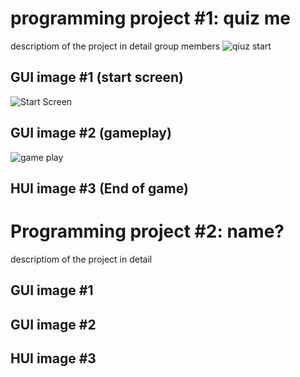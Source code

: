 # programming project #1: quiz me
descriptiom of the project in detail
group members ![qiuz start]()

## GUI image #1 (start screen)

![Start Screen](https://user-images.githubusercontent.com/101122303/160848471-d2246fd7-0b65-49ad-be6a-2aebc8102462.png)

## GUI image #2 (gameplay)

![game play](https://user-images.githubusercontent.com/101122303/160849880-49d36da9-556d-49e4-9491-6e77c0bdcac5.png)

## HUI image #3 (End of game)


# Programming project #2: name?
descriptiom of the project in detail
## GUI image #1
## GUI image #2
## HUI image #3

